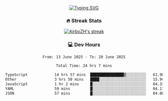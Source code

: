 
<div align="center">
  <a href="https://git.io/typing-svg"><img src="https://readme-typing-svg.demolab.com?font=Fira+Code&size=30&pause=1000&color=33F7F5&center=true&vCenter=true&width=435&lines=Hi+there+%F0%9F%91%8B+I+am+AirboZH+;Welcome+to+my+Github" alt="Typing SVG" /></a>

<h3>🔥 Streak Stats</h3>

<!-- GitHub Readme Streak Stats - https://github.com/DenverCoder1/github-readme-streak-stats -->
<p>
  <a href="https://github.com/DenverCoder1/github-readme-streak-stats">
    <img title="🔥 Get streak stats for your profile at git.io/streak-stats" alt="AirboZH's streak" src="https://streak-stats.demolab.com/?user=AirboZH&theme=monokai-metallian&hide_border=true"/>
  </a>
</p>

<h3>💻 Dev Hours</h3>
<!--START_SECTION:waka-->

```txt
From: 13 June 2025 - To: 20 June 2025

Total Time: 24 hrs 7 mins

TypeScript            14 hrs 57 mins  ███████████████▒░░░░░░░░░   61.98 %
Other                 3 hrs 50 mins   ████░░░░░░░░░░░░░░░░░░░░░   15.94 %
JavaScript            1 hr 2 mins     █░░░░░░░░░░░░░░░░░░░░░░░░   04.33 %
YAML                  59 mins         █░░░░░░░░░░░░░░░░░░░░░░░░   04.11 %
JSON                  57 mins         █░░░░░░░░░░░░░░░░░░░░░░░░   04.00 %
```

<!--END_SECTION:waka-->
</div>  
